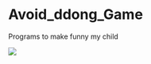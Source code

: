# Avoid_ddong_Game

Programs to make funny my child 

<img src="https://img.shields.io/badge/Python-#3776AB?style=flat&logo=Python&logoColor=black"/>
